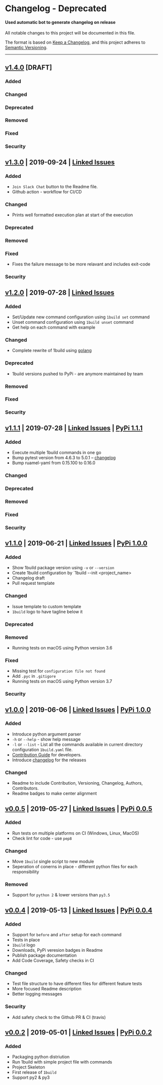 # Changelog - Deprecated 
#### Used automatic bot to generate changelog on release
All notable changes to this project will be documented in this file.

The format is based on [Keep a Changelog](https://keepachangelog.com/en/1.0.0/),
and this project adheres to [Semantic Versioning](https://semver.org/spec/v2.0.0.html).

---
## [v1.4.0](https://github.com/gopinath-langote/1build/milestone/8) [DRAFT]
### Added

### Changed

### Deprecated

### Removed

### Fixed

### Security


## [v1.3.0](https://github.com/gopinath-langote/1build/releases/tag/v1.3.0) | 2019-09-24 | [Linked Issues](https://github.com/gopinath-langote/1build/milestone/7?closed=1)
### Added
- `Join Slack Chat` button to the Readme file. 
- Github action - workflow for CI/CD
### Changed
- Prints well formatted execution plan at start of the execution

### Deprecated

### Removed

### Fixed
- Fixes the failure message to be more relavant and includes exit-code

### Security

## [v1.2.0](https://github.com/gopinath-langote/1build/releases/tag/v1.2.0) | 2019-07-28 | [Linked Issues](https://github.com/gopinath-langote/1build/milestone/7?closed=1)
### Added
- Set/Update new command configuration using `1build set` command
- Unset command configuration using `1build unset` command
- Get help on each command with example

### Changed
- Complete rewrite of 1build using [golang](https://golang.org)

### Deprecated
- 1build versions pushed to PyPi - are anymore maintained by team

### Removed


### Fixed


### Security

## [v1.1.1](https://github.com/gopinath-langote/1build/releases/tag/v1.1.1) | 2019-07-28 | [Linked Issues](https://github.com/gopinath-langote/1build/milestone/6?closed=1) | [PyPi 1.1.1](https://pypi.org/project/1build/1.1.1/)
### Added
- Execute multiple 1build commands in one go
- Bump pytest version from 4.6.3 to 5.0.1 – [changelog](https://github.com/pytest-dev/pytest/blob/master/CHANGELOG.rst#pytest-501-2019-07-04)
- Bump ruamel-yaml from 0.15.100 to 0.16.0

### Changed


### Deprecated

### Removed


### Fixed


### Security

## [v1.1.0](https://github.com/gopinath-langote/1build/releases/tag/v1.1.0) | 2019-06-21 | [Linked Issues](https://github.com/gopinath-langote/1build/milestone/5?closed=1) | [PyPi 1.0.0](https://pypi.org/project/1build/1.1.0/)

### Added
- Show 1build package version using `-v` or `--version`
- Create 1build configuration by `1build --init <project_name>
- Changelog draft
- Pull request template

### Changed
- Issue template to custom template
- `1build` logo to have tagline below it

### Deprecated

### Removed
- Running tests on macOS using Python version 3.6

### Fixed
- Missing test for `configuration file not found`
- Add `.pyc` in `.gitigore`
- Running tests on macOS using Python version 3.7

### Security


## [v1.0.0](https://github.com/gopinath-langote/1build/releases/tag/v1.0.0) | 2019-06-06 | [Linked Issues](https://github.com/gopinath-langote/1build/milestone/4?closed=1) | [PyPi 1.0.0](https://pypi.org/project/1build/1.0.0/)

### Added
- Introduce python argument parser
- `-h` or `--help` - show help message
- `-l` or `--list` - List all the commands available in current directory configuration `1build.yaml` file.
- [Contribution Guide](https://github.com/gopinath-langote/1build/blob/master/CONTRIBUTING.md) for developers.
- Introduce [changelog](https://github.com/gopinath-langote/1build/blob/master/docs/CHANGELOG.md) for the releases


### Changed
- Readme to include Contribution, Versioning, Changelog, Authors, Contributors.
- Readme badges to make center alignment


## [v0.0.5](https://github.com/gopinath-langote/1build/releases/tag/v0.0.5) | 2019-05-27 | [Linked Issues](https://github.com/gopinath-langote/1build/milestone/3?closed=1) | [PyPi 0.0.5](https://pypi.org/project/1build/0.0.5/)

### Added
- Run tests on multiple platforms on CI (Windows, Linux, MacOS)
- Check lint for code - use `pep8`

### Changed
- Move `1build` single script to new module
- Seperation of conerns in place - different python files for each responsibility

### Removed
- Support for `python 2` & lower versions than `py3.5`


## [v0.0.4](https://github.com/gopinath-langote/1build/releases/tag/v0.0.4) | 2019-05-13 | [Linked Issues](https://github.com/gopinath-langote/1build/milestone/2?closed=1) | [PyPi 0.0.4](https://pypi.org/project/1build/0.0.4/)

### Added
- Support for `before` and `after` setup for each command
- Tests in place
- `1build` logo
- Downloads, PyPi veresion badges in Readme
- Publish package documentation
- Add Code Coverage, Safety checks in CI

### Changed
- Test file structure to have different files for different feature tests
- More focused Readme description
- Better logging messages

### Security
- Add safety check to the Github PR & CI (travis)



## [v0.0.2](https://github.com/gopinath-langote/1build/releases/tag/v0.0.2) | 2019-05-01 | [Linked Issues](https://github.com/gopinath-langote/1build/milestone/1?closed=1) | [PyPi 0.0.2](https://pypi.org/project/1build/0.0.2/)

### Added
- Packaging python distriution
- Run 1build with simple project file with commands
- Project Skeleton
- First release of `1build`
- Support py2 & py3
